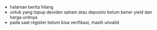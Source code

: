 - halaman berita hilang
- ⁠untuk yang topup deviden saham atau deposito belum bener yield dan harga unitnya
- ⁠pada saat register belum bisa verifikasi, masih unvalid